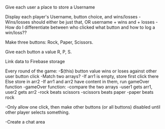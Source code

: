 Give each user a place to store a Username

Display each player's Username, button choice, and wins/losses
  -Wins/losses should either be just that, OR username + wins and + losses
  -How do I differentiate between who clicked what button and how to log a      win/loss??

Make three buttons: Rock, Paper, Scissors.

Give each button a value R, P, S.

Link data to Firebase storage

Every round of the game:
  -$(this) button value wins or loses against other user button click
    -Match two arrays?
      -If arr1 is empty, store first click there
       Else store in arr2
        -If arr1 and arr2 have content in them, run gameOver function 
      -gameOver function:
        -compare the two arrays
        -user1 gets arr1, user2 gets arr2
        -rock beats scissors
        -scissors beats paper
        -paper beats rock

  -Only allow one click, then make other buttons (or all buttons) disabled      until other player selects something.

  -Create a chat area